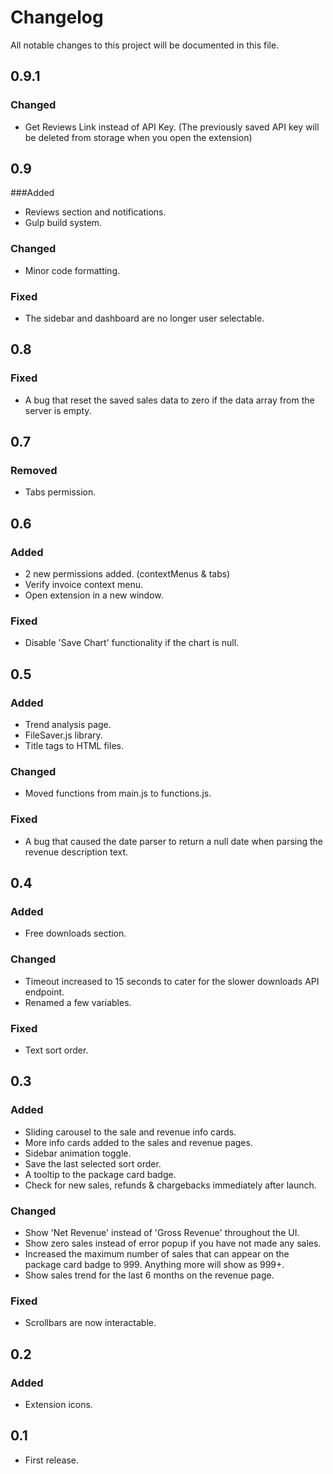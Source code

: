 # Changelog
All notable changes to this project will be documented in this file.

## 0.9.1
### Changed
- Get Reviews Link instead of API Key. (The previously saved API key will be deleted from storage when you open the extension)

## 0.9
###Added
- Reviews section and notifications.
- Gulp build system.

### Changed
- Minor code formatting.

### Fixed
- The sidebar and dashboard are no longer user selectable.

## 0.8
### Fixed
- A bug that reset the saved sales data to zero if the data array from the server is empty.

## 0.7
### Removed
- Tabs permission.

## 0.6
### Added
- 2 new permissions added. (contextMenus & tabs)
- Verify invoice context menu.
- Open extension in a new window.

### Fixed
- Disable 'Save Chart' functionality if the chart is null.

## 0.5
### Added
- Trend analysis page.
- FileSaver.js library.
- Title tags to HTML files.

### Changed
- Moved functions from main.js to functions.js.

### Fixed
- A bug that caused the date parser to return a null date when parsing the revenue description text.

## 0.4
### Added
- Free downloads section.

### Changed
- Timeout increased to 15 seconds to cater for the slower downloads API endpoint.
- Renamed a few variables.

### Fixed
- Text sort order.

## 0.3
### Added
- Sliding carousel to the sale and revenue info cards.
- More info cards added to the sales and revenue pages.
- Sidebar animation toggle.
- Save the last selected sort order.
- A tooltip to the package card badge.
- Check for new sales, refunds & chargebacks immediately after launch.

### Changed
- Show 'Net Revenue' instead of 'Gross Revenue' throughout the UI.
- Show zero sales instead of error popup if you have not made any sales.
- Increased the maximum number of sales that can appear on the package card badge to 999. Anything more will show as 999+.
- Show sales trend for the last 6 months on the revenue page.

### Fixed
- Scrollbars are now interactable.

## 0.2
### Added
- Extension icons.

## 0.1
- First release.
















































